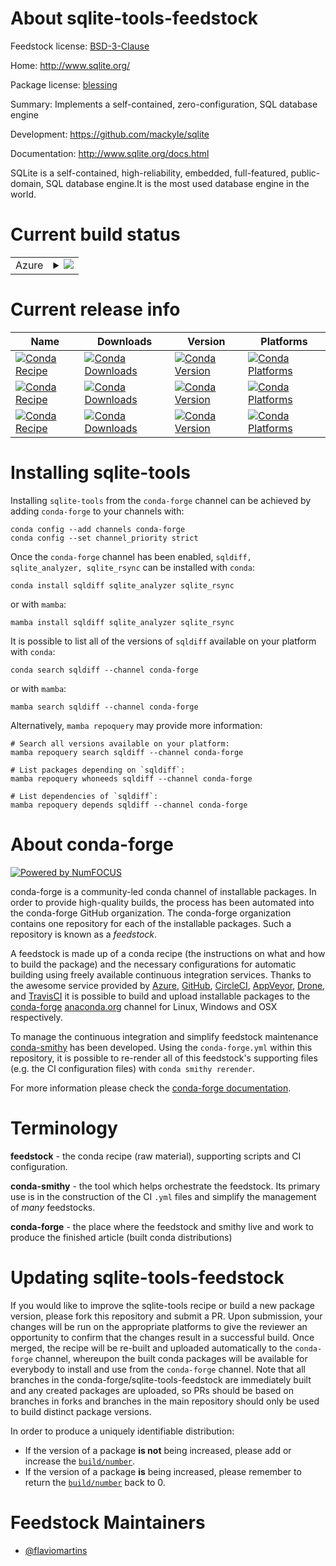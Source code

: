 About sqlite-tools-feedstock
============================

Feedstock license: [BSD-3-Clause](https://github.com/conda-forge/sqlite-tools-feedstock/blob/main/LICENSE.txt)

Home: http://www.sqlite.org/

Package license: [blessing](http://www.sqlite.org/copyright.html)

Summary: Implements a self-contained, zero-configuration, SQL database engine

Development: https://github.com/mackyle/sqlite

Documentation: http://www.sqlite.org/docs.html

SQLite is a self-contained, high-reliability, embedded, full-featured,
public-domain, SQL database engine.It is the most used database engine
in the world.


Current build status
====================


<table>
    
  <tr>
    <td>Azure</td>
    <td>
      <details>
        <summary>
          <a href="https://dev.azure.com/conda-forge/feedstock-builds/_build/latest?definitionId=26057&branchName=main">
            <img src="https://dev.azure.com/conda-forge/feedstock-builds/_apis/build/status/sqlite-tools-feedstock?branchName=main">
          </a>
        </summary>
        <table>
          <thead><tr><th>Variant</th><th>Status</th></tr></thead>
          <tbody><tr>
              <td>linux_64</td>
              <td>
                <a href="https://dev.azure.com/conda-forge/feedstock-builds/_build/latest?definitionId=26057&branchName=main">
                  <img src="https://dev.azure.com/conda-forge/feedstock-builds/_apis/build/status/sqlite-tools-feedstock?branchName=main&jobName=linux&configuration=linux%20linux_64_" alt="variant">
                </a>
              </td>
            </tr><tr>
              <td>linux_aarch64</td>
              <td>
                <a href="https://dev.azure.com/conda-forge/feedstock-builds/_build/latest?definitionId=26057&branchName=main">
                  <img src="https://dev.azure.com/conda-forge/feedstock-builds/_apis/build/status/sqlite-tools-feedstock?branchName=main&jobName=linux&configuration=linux%20linux_aarch64_" alt="variant">
                </a>
              </td>
            </tr><tr>
              <td>linux_ppc64le</td>
              <td>
                <a href="https://dev.azure.com/conda-forge/feedstock-builds/_build/latest?definitionId=26057&branchName=main">
                  <img src="https://dev.azure.com/conda-forge/feedstock-builds/_apis/build/status/sqlite-tools-feedstock?branchName=main&jobName=linux&configuration=linux%20linux_ppc64le_" alt="variant">
                </a>
              </td>
            </tr><tr>
              <td>osx_64</td>
              <td>
                <a href="https://dev.azure.com/conda-forge/feedstock-builds/_build/latest?definitionId=26057&branchName=main">
                  <img src="https://dev.azure.com/conda-forge/feedstock-builds/_apis/build/status/sqlite-tools-feedstock?branchName=main&jobName=osx&configuration=osx%20osx_64_" alt="variant">
                </a>
              </td>
            </tr><tr>
              <td>osx_arm64</td>
              <td>
                <a href="https://dev.azure.com/conda-forge/feedstock-builds/_build/latest?definitionId=26057&branchName=main">
                  <img src="https://dev.azure.com/conda-forge/feedstock-builds/_apis/build/status/sqlite-tools-feedstock?branchName=main&jobName=osx&configuration=osx%20osx_arm64_" alt="variant">
                </a>
              </td>
            </tr><tr>
              <td>win_64</td>
              <td>
                <a href="https://dev.azure.com/conda-forge/feedstock-builds/_build/latest?definitionId=26057&branchName=main">
                  <img src="https://dev.azure.com/conda-forge/feedstock-builds/_apis/build/status/sqlite-tools-feedstock?branchName=main&jobName=win&configuration=win%20win_64_" alt="variant">
                </a>
              </td>
            </tr>
          </tbody>
        </table>
      </details>
    </td>
  </tr>
</table>

Current release info
====================

| Name | Downloads | Version | Platforms |
| --- | --- | --- | --- |
| [![Conda Recipe](https://img.shields.io/badge/recipe-sqldiff-green.svg)](https://anaconda.org/conda-forge/sqldiff) | [![Conda Downloads](https://img.shields.io/conda/dn/conda-forge/sqldiff.svg)](https://anaconda.org/conda-forge/sqldiff) | [![Conda Version](https://img.shields.io/conda/vn/conda-forge/sqldiff.svg)](https://anaconda.org/conda-forge/sqldiff) | [![Conda Platforms](https://img.shields.io/conda/pn/conda-forge/sqldiff.svg)](https://anaconda.org/conda-forge/sqldiff) |
| [![Conda Recipe](https://img.shields.io/badge/recipe-sqlite__analyzer-green.svg)](https://anaconda.org/conda-forge/sqlite_analyzer) | [![Conda Downloads](https://img.shields.io/conda/dn/conda-forge/sqlite_analyzer.svg)](https://anaconda.org/conda-forge/sqlite_analyzer) | [![Conda Version](https://img.shields.io/conda/vn/conda-forge/sqlite_analyzer.svg)](https://anaconda.org/conda-forge/sqlite_analyzer) | [![Conda Platforms](https://img.shields.io/conda/pn/conda-forge/sqlite_analyzer.svg)](https://anaconda.org/conda-forge/sqlite_analyzer) |
| [![Conda Recipe](https://img.shields.io/badge/recipe-sqlite__rsync-green.svg)](https://anaconda.org/conda-forge/sqlite_rsync) | [![Conda Downloads](https://img.shields.io/conda/dn/conda-forge/sqlite_rsync.svg)](https://anaconda.org/conda-forge/sqlite_rsync) | [![Conda Version](https://img.shields.io/conda/vn/conda-forge/sqlite_rsync.svg)](https://anaconda.org/conda-forge/sqlite_rsync) | [![Conda Platforms](https://img.shields.io/conda/pn/conda-forge/sqlite_rsync.svg)](https://anaconda.org/conda-forge/sqlite_rsync) |

Installing sqlite-tools
=======================

Installing `sqlite-tools` from the `conda-forge` channel can be achieved by adding `conda-forge` to your channels with:

```
conda config --add channels conda-forge
conda config --set channel_priority strict
```

Once the `conda-forge` channel has been enabled, `sqldiff, sqlite_analyzer, sqlite_rsync` can be installed with `conda`:

```
conda install sqldiff sqlite_analyzer sqlite_rsync
```

or with `mamba`:

```
mamba install sqldiff sqlite_analyzer sqlite_rsync
```

It is possible to list all of the versions of `sqldiff` available on your platform with `conda`:

```
conda search sqldiff --channel conda-forge
```

or with `mamba`:

```
mamba search sqldiff --channel conda-forge
```

Alternatively, `mamba repoquery` may provide more information:

```
# Search all versions available on your platform:
mamba repoquery search sqldiff --channel conda-forge

# List packages depending on `sqldiff`:
mamba repoquery whoneeds sqldiff --channel conda-forge

# List dependencies of `sqldiff`:
mamba repoquery depends sqldiff --channel conda-forge
```


About conda-forge
=================

[![Powered by
NumFOCUS](https://img.shields.io/badge/powered%20by-NumFOCUS-orange.svg?style=flat&colorA=E1523D&colorB=007D8A)](https://numfocus.org)

conda-forge is a community-led conda channel of installable packages.
In order to provide high-quality builds, the process has been automated into the
conda-forge GitHub organization. The conda-forge organization contains one repository
for each of the installable packages. Such a repository is known as a *feedstock*.

A feedstock is made up of a conda recipe (the instructions on what and how to build
the package) and the necessary configurations for automatic building using freely
available continuous integration services. Thanks to the awesome service provided by
[Azure](https://azure.microsoft.com/en-us/services/devops/), [GitHub](https://github.com/),
[CircleCI](https://circleci.com/), [AppVeyor](https://www.appveyor.com/),
[Drone](https://cloud.drone.io/welcome), and [TravisCI](https://travis-ci.com/)
it is possible to build and upload installable packages to the
[conda-forge](https://anaconda.org/conda-forge) [anaconda.org](https://anaconda.org/)
channel for Linux, Windows and OSX respectively.

To manage the continuous integration and simplify feedstock maintenance
[conda-smithy](https://github.com/conda-forge/conda-smithy) has been developed.
Using the ``conda-forge.yml`` within this repository, it is possible to re-render all of
this feedstock's supporting files (e.g. the CI configuration files) with ``conda smithy rerender``.

For more information please check the [conda-forge documentation](https://conda-forge.org/docs/).

Terminology
===========

**feedstock** - the conda recipe (raw material), supporting scripts and CI configuration.

**conda-smithy** - the tool which helps orchestrate the feedstock.
                   Its primary use is in the construction of the CI ``.yml`` files
                   and simplify the management of *many* feedstocks.

**conda-forge** - the place where the feedstock and smithy live and work to
                  produce the finished article (built conda distributions)


Updating sqlite-tools-feedstock
===============================

If you would like to improve the sqlite-tools recipe or build a new
package version, please fork this repository and submit a PR. Upon submission,
your changes will be run on the appropriate platforms to give the reviewer an
opportunity to confirm that the changes result in a successful build. Once
merged, the recipe will be re-built and uploaded automatically to the
`conda-forge` channel, whereupon the built conda packages will be available for
everybody to install and use from the `conda-forge` channel.
Note that all branches in the conda-forge/sqlite-tools-feedstock are
immediately built and any created packages are uploaded, so PRs should be based
on branches in forks and branches in the main repository should only be used to
build distinct package versions.

In order to produce a uniquely identifiable distribution:
 * If the version of a package **is not** being increased, please add or increase
   the [``build/number``](https://docs.conda.io/projects/conda-build/en/latest/resources/define-metadata.html#build-number-and-string).
 * If the version of a package **is** being increased, please remember to return
   the [``build/number``](https://docs.conda.io/projects/conda-build/en/latest/resources/define-metadata.html#build-number-and-string)
   back to 0.

Feedstock Maintainers
=====================

* [@flaviomartins](https://github.com/flaviomartins/)

